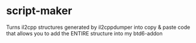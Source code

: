 # script-maker
Turns il2cpp structures generated by il2cppdumper into copy &amp; paste code that allows you to add the ENTIRE structure into my btd6-addon

